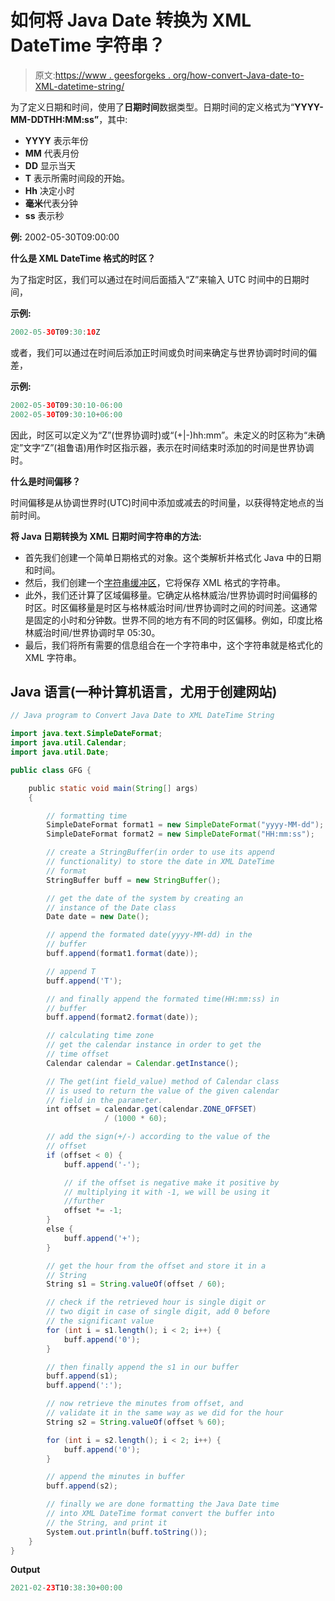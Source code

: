 # 如何将 Java Date 转换为 XML DateTime 字符串？

> 原文:[https://www . geesforgeks . org/how-convert-Java-date-to-XML-datetime-string/](https://www.geeksforgeeks.org/how-to-convert-java-date-to-xml-datetime-string/)

为了定义日期和时间，使用了**日期时间**数据类型。日期时间的定义格式为“**YYYY-MM-DDTHH:MM:ss”**，其中:

*   **YYYY** 表示年份
*   **MM** 代表月份
*   **DD** 显示当天
*   **T** 表示所需时间段的开始。
*   **Hh** 决定小时
*   **毫米**代表分钟
*   **ss** 表示秒

**例:** 2002-05-30T09:00:00

**什么是 XML DateTime 格式的时区？**

为了指定时区，我们可以通过在时间后面插入“Z”来输入 UTC 时间中的日期时间，

**示例:**

```java
2002-05-30T09:30:10Z  
```

或者，我们可以通过在时间后添加正时间或负时间来确定与世界协调时时间的偏差，

**示例:**

```java
2002-05-30T09:30:10-06:00
2002-05-30T09:30:10+06:00
```

因此，时区可以定义为“Z”(世界协调时)或“(+|-)hh:mm”。未定义的时区称为“未确定”文字“Z”(祖鲁语)用作时区指示器，表示在时间结束时添加的时间是世界协调时。

**什么是时间偏移？**

时间偏移是从协调世界时(UTC)时间中添加或减去的时间量，以获得特定地点的当前时间。

**将 Java 日期转换为 XML 日期时间字符串的方法:**

*   首先我们创建一个简单日期格式的对象。这个类解析并格式化 Java 中的日期和时间。
*   然后，我们创建一个[字符串缓冲区](https://www.geeksforgeeks.org/stringbuffer-class-in-java/)，它将保存 XML 格式的字符串。
*   此外，我们还计算了区域偏移量。它确定从格林威治/世界协调时时间偏移的时区。时区偏移量是时区与格林威治时间/世界协调时之间的时间差。这通常是固定的小时和分钟数。世界不同的地方有不同的时区偏移。例如，印度比格林威治时间/世界协调时早 05:30。
*   最后，我们将所有需要的信息组合在一个字符串中，这个字符串就是格式化的 XML 字符串。

## Java 语言(一种计算机语言，尤用于创建网站)

```java
// Java program to Convert Java Date to XML DateTime String

import java.text.SimpleDateFormat;
import java.util.Calendar;
import java.util.Date;

public class GFG {

    public static void main(String[] args)
    {

        // formatting time
        SimpleDateFormat format1 = new SimpleDateFormat("yyyy-MM-dd");
        SimpleDateFormat format2 = new SimpleDateFormat("HH:mm:ss");

        // create a StringBuffer(in order to use its append
        // functionality) to store the date in XML DateTime
        // format
        StringBuffer buff = new StringBuffer();

        // get the date of the system by creating an
        // instance of the Date class
        Date date = new Date();

        // append the formated date(yyyy-MM-dd) in the
        // buffer
        buff.append(format1.format(date));

        // append T
        buff.append('T');

        // and finally append the formated time(HH:mm:ss) in
        // buffer
        buff.append(format2.format(date));

        // calculating time zone
        // get the calendar instance in order to get the
        // time offset
        Calendar calendar = Calendar.getInstance();

        // The get(int field_value) method of Calendar class
        // is used to return the value of the given calendar
        // field in the parameter.
        int offset = calendar.get(calendar.ZONE_OFFSET)
                     / (1000 * 60);

        // add the sign(+/-) according to the value of the
        // offset
        if (offset < 0) {
            buff.append('-');

            // if the offset is negative make it positive by
            // multiplying it with -1, we will be using it
            //further
            offset *= -1;
        }
        else {
            buff.append('+');
        }

        // get the hour from the offset and store it in a
        // String
        String s1 = String.valueOf(offset / 60);

        // check if the retrieved hour is single digit or
        // two digit in case of single digit, add 0 before
        // the significant value
        for (int i = s1.length(); i < 2; i++) {
            buff.append('0');
        }

        // then finally append the s1 in our buffer
        buff.append(s1);
        buff.append(':');

        // now retrieve the minutes from offset, and
        // validate it in the same way as we did for the hour
        String s2 = String.valueOf(offset % 60);

        for (int i = s2.length(); i < 2; i++) {
            buff.append('0');
        }

        // append the minutes in buffer
        buff.append(s2);

        // finally we are done formatting the Java Date time
        // into XML DateTime format convert the buffer into
        // the String, and print it
        System.out.println(buff.toString());
    }
}
```

**Output**

```java
2021-02-23T10:38:30+00:00
```